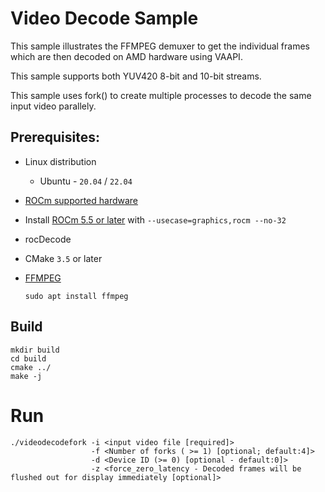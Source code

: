 # Video Decode Sample
This sample illustrates the FFMPEG demuxer to get the individual frames which are then decoded on AMD hardware using VAAPI. 

This sample supports both YUV420 8-bit and 10-bit streams. 

This sample uses fork() to create multiple processes to decode the same input video parallely.

## Prerequisites:

* Linux distribution
  + Ubuntu - `20.04` / `22.04`

* [ROCm supported hardware](https://rocm.docs.amd.com/en/latest/release/gpu_os_support.html)

* Install [ROCm 5.5 or later](https://rocmdocs.amd.com/en/latest/deploy/linux/installer/install.html) with `--usecase=graphics,rocm --no-32`

* rocDecode

* CMake `3.5` or later

* [FFMPEG](https://ffmpeg.org/about.html)
  ```
  sudo apt install ffmpeg
  ```

## Build
```
mkdir build
cd build
cmake ../
make -j
```
# Run 
```
./videodecodefork -i <input video file [required]> 
                  -f <Number of forks ( >= 1) [optional; default:4]>
                  -d <Device ID (>= 0) [optional - default:0]>
                  -z <force_zero_latency - Decoded frames will be flushed out for display immediately [optional]>
```
